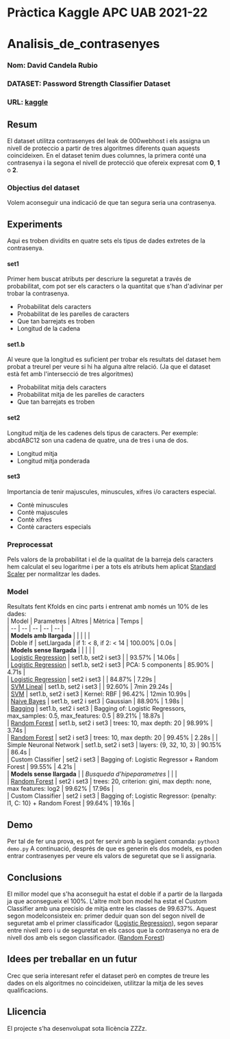 # Pràctica Kaggle APC UAB 2021-22
# Analisis_de_contrasenyes
### Nom: David Candela Rubio
### DATASET: Password Strength Classifier Dataset
### URL: [kaggle](https://www.kaggle.com/bhavikbb/password-strength-classifier-dataset)
## Resum
El dataset utilitza contrasenyes del leak de 000webhost i els assigna un nivell de proteccio a partir de tres algoritmes diferents quan aquests coincideixen.
En el dataset tenim dues columnes, la primera conté una contrasenya i la segona el nivell de protecció que ofereix expresat com **0**, **1** o **2**.
### Objectius del dataset
Volem aconseguir una indicació de que tan segura seria una contrasenya.
## Experiments
Aqui es troben dividits en quatre sets els tipus de dades extretes de la contrasenya.
#### set1
Primer hem buscat atributs per descriure la seguretat a través de probabilitat, com pot ser els caracters o la quantitat que s'han d'adivinar per trobar la contrasenya.
* Probabilitat dels caracters
* Probabilitat de les parelles de caracters
* Que tan barrejats es troben
* Longitud de la cadena
#### set1.b
Al veure que la longitud es suficient per trobar els resultats del dataset hem probat a treurel per veure si hi ha alguna altre relació. (Ja que el dataset està fet amb l'intersecció de tres algoritmes)
* Probabilitat mitja dels caracters
* Probabilitat mitja de les parelles de caracters
* Que tan barrejats es troben
#### set2
Longitud mitja de les cadenes dels tipus de caracters. Per exemple: abcdABC12 son una cadena de quatre, una de tres i una de dos.  
* Longitud mitja
* Longitud mitja ponderada
#### set3
Importancia de tenir majuscules, minuscules, xifres i/o caracters especial.
* Contè minuscules
* Contè majuscules
* Contè xifres
* Contè caracters especials
### Preprocessat
Pels valors de la probabilitat i el de la qualitat de la barreja dels caracters hem calculat el seu logaritme i per a tots els atributs hem aplicat [Standard Scaler](https://scikit-learn.org/stable/modules/generated/sklearn.preprocessing.StandardScaler.html) per normalitzar les dades. 
### Model
Resultats fent Kfolds en cinc parts i entrenat amb només un 10% de les dades:  
| Model | Parametres | Altres | Mètrica | Temps |  
| -- | -- | -- | -- | -- |  
| **Models amb llargada** |  |  |  |  |  
| Doble if | setLlargada | if 1: < 8, if 2: < 14 | 100.00% | 0.0s |  
| **Models sense llargada** |  |  |  |  |  
| [Logistic Regression](https://scikit-learn.org/stable/modules/generated/sklearn.linear_model.LogisticRegression.html) | set1.b, set2 i set3 |  | 93.57% | 14.06s |  
| [Logistic Regression](https://scikit-learn.org/stable/modules/generated/sklearn.linear_model.LogisticRegression.html) | set1.b, set2 i set3 | PCA: 5 components | 85.90% | 4.71s |  
| [Logistic Regression](https://scikit-learn.org/stable/modules/generated/sklearn.linear_model.LogisticRegression.html) | set2 i set3 |  | 84.87% | 7.29s |  
| [SVM Lineal](https://scikit-learn.org/stable/modules/generated/sklearn.svm.LinearSVC.html) | set1.b, set2 i set3 |  | 92.60% | 7min 29.24s |  
| [SVM](https://scikit-learn.org/stable/modules/generated/sklearn.svm.SVC.html) | set1.b, set2 i set3 | Kernel: RBF | 96.42% | 12min 10.99s |  
| [Naive Bayes](https://scikit-learn.org/stable/modules/generated/sklearn.naive_bayes.GaussianNB.html) | set1.b, set2 i set3 | Gaussian | 88.90% | 1.98s |  
| [Bagging](https://scikit-learn.org/stable/modules/generated/sklearn.ensemble.BaggingClassifier.html) | set1.b, set2 i set3 | Bagging of: Logistic Regressors, max_samples: 0.5, max_features: 0.5 | 89.21% | 18.87s |  
| [Random Forest](https://scikit-learn.org/stable/modules/generated/sklearn.ensemble.RandomForestClassifier.html) | set1.b, set2 i set3 | trees: 10, max depth: 20 | 98.99% | 3.74s |  
| [Random Forest](https://scikit-learn.org/stable/modules/generated/sklearn.ensemble.RandomForestClassifier.html) | set2 i set3 | trees: 10, max depth: 20 | 99.45% | 2.28s |
| Simple Neuronal Network | set1.b, set2 i set3 | layers: {9, 32, 10, 3} | 90.15% | 86.4s |  
| Custom Classifier | set2 i set3 | Bagging of: Logistic Regressor + Random Forest | 99.55% | 4.21s |  
| **Models sense llargada** |  | *Busqueda d'hipeparametres* |  |  |  
| [Random Forest](https://scikit-learn.org/stable/modules/generated/sklearn.ensemble.RandomForestClassifier.html) | set2 i set3 | trees: 20, criterion: gini, max depth: none, max features: log2 | 99.62% | 17.96s |  
| Custom Classifier | set2 i set3 | Bagging of: Logistic Regressor: {penalty: l1, C: 10} + Random Forest | 99.64% | 19.16s |  
## Demo
Per tal de fer una prova, es pot fer servir amb la següent comanda:
``` python3 demo.py ```
A continuació, després de que es generin els dos models, es poden entrar contrasenyes per veure els valors de seguretat que se li assignaria.
## Conclusions
El millor model que s'ha aconseguit ha estat el doble if a partir de la llargada ja que aconsegueix el 100%.
L'altre molt bon model ha estat el Custom Classifier amb una precisio de mitja entre les classes de 99.637%. Aquest segon modelconsisteix en: primer deduir quan son del segon nivell de seguretat amb el primer classificador ([Logistic Regression](https://scikit-learn.org/stable/modules/generated/sklearn.linear_model.LogisticRegression.html)), segon separar entre nivell zero i u de seguretat en els casos que la contrasenya no era de nivell dos amb els segon classificador. ([Random Forest](https://scikit-learn.org/stable/modules/generated/sklearn.ensemble.RandomForestClassifier.html))
## Idees per treballar en un futur
Crec que seria interesant refer el dataset però en comptes de treure les dades on els algoritmes no coincideixen, utilitzar la mitja de les seves qualificacions. 
## Llicencia
El projecte s’ha desenvolupat sota llicència ZZZz.
